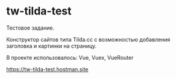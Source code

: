 # tw-tilda-test

Тестовое задание.

Конструктор сайтов типа Tilda.cc с возможностью добавления заголовка и картинки на страницу.

В проекте использовалось: Vue, Vuex, VueRouter

https://tw-tilda-test.hostman.site



